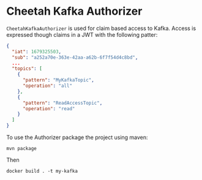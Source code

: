 # Cheetah Kafka Authorizer

`CheetahKafkaAuthorizer` is used for claim based access to Kafka.
Access is expressed though claims in a JWT with the following patter:
```json
{
  "iat": 1679325503,
  "sub": "a252a70e-363e-42aa-a62b-6f7f54d4c8bd",
  ...
  "topics": [
    {
      "pattern": "MyKafkaTopic",
      "operation": "all"
    },
    {
      "pattern": "ReadAccessTopic",
      "operation": "read"
    }
  ]
}
```

To use the Authorizer package the project using maven:

`mvn package`

Then 

`docker build . -t my-kafka`